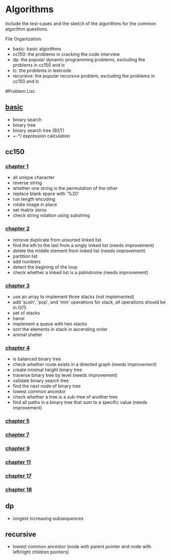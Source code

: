 Algorithms
=========

Include the test-cases and the sketch of the algorithms for the common algorithm questions.

File Organization:

* basic: basic algorithms
* cc150: the problems in cracking the code interview
* dp: the popular dynamic programming problems, excluding the problems in cc150 and lc
* lc: the problems in leetcode
* recursive: the popular recursive problem, excluding the problems in cc150 and lc

#Problem List: 
## [basic](https://github.com/yxjiang/algorithms/blob/master/src/main/java/algorithm/baisic)
* binary search
* binary tree
* binary search tree (BST)
* +-*/ expression calculation

## cc150
### [chapter 1](https://github.com/yxjiang/algorithms/blob/master/src/main/java/algorithm/cc150/chapter1)
* all unique character
* reverse string
* whether one string is the permutation of the other
* replace blank space with '%20'
* run length encoding
* rotate image in place
* set matrix zeros
* check string rotation using substring

### [chapter 2](https://github.com/yxjiang/algorithms/blob/master/src/main/java/algorithm/cc150/chapter2)
* remove duplicate from unsorted linked list
* find the kth to the last from a singly linked list (needs improvement)
* delete the middle element from linked list (needs improvement)
* partition list
* add numbers
* detect the begining of the loop
* check whether a linked list is a palindrome (needs improvement)

### [chapter 3](https://github.com/yxjiang/algorithms/blob/master/src/main/java/algorithm/cc150/chapter3)
* use an array to implement three stacks (not implemented)
* add 'push', 'pop', and 'min' operations for stack, all operations should be in O(1)
* set of stacks
* hanoi
* implement a queue with two stacks
* sort the elements in stack in ascending order
* animal shelter

### [chapter 4](https://github.com/yxjiang/algorithms/blob/master/src/main/java/algorithm/cc150/chapter4)
* is balanced binary tree
* check whether route exists in a directed graph (needs improvement)
* create minimal height binary tree
* traverse binary tree by level (needs improvement)
* validate binary search tree
* find the next node of binary tree
* lowest common ancestor
* check whether a tree is a sub-tree of another tree
* find all paths in a binary tree that sum to a specific value (needs improvement)

### [chapter 5](https://github.com/yxjiang/algorithms/blob/master/src/main/java/algorithm/cc150/chapter5)

### [chapter 7](https://github.com/yxjiang/algorithms/blob/master/src/main/java/algorithm/cc150/chapter7)

### [chapter 9](https://github.com/yxjiang/algorithms/blob/master/src/main/java/algorithm/cc150/chapter9)

### [chapter 11](https://github.com/yxjiang/algorithms/blob/master/src/main/java/algorithm/cc150/chapter11)

### [chapter 17](https://github.com/yxjiang/algorithms/blob/master/src/main/java/algorithm/cc150/chapter17)

### [chapter 18](https://github.com/yxjiang/algorithms/blob/master/src/main/java/algorithm/cc150/chapter18)

## dp
* longest increasing subsequences

## recursive
* lowest common ancestor (node with parent pointer and node with left/right children pointers)
